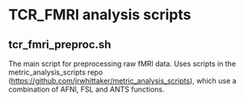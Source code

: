 # TCR_FMRI analysis scripts


## tcr_fmri_preproc.sh 

The main script for preprocessing raw fMRI data. Uses scripts in the metric_analysis_scripts repo (https://github.com/jrwhittaker/metric_analysis_scripts), which use a combination of AFNI, FSL and ANTS functions.

